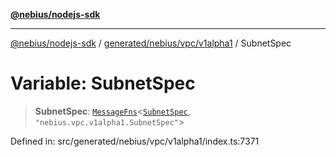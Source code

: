 [**@nebius/nodejs-sdk**](../../../../../README.md)

***

[@nebius/nodejs-sdk](../../../../../README.md) / [generated/nebius/vpc/v1alpha1](../README.md) / SubnetSpec

# Variable: SubnetSpec

> **SubnetSpec**: [`MessageFns`](../../../../../runtime/protos/core/interfaces/MessageFns.md)\<[`SubnetSpec`](../interfaces/SubnetSpec.md), `"nebius.vpc.v1alpha1.SubnetSpec"`\>

Defined in: src/generated/nebius/vpc/v1alpha1/index.ts:7371

